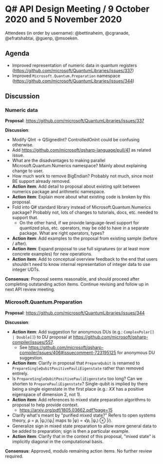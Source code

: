 # Q# API Design Meeting / 9 October 2020 and 5 November 2020

Attendees (in order by username): @bettinaheim, @cgranade, @efratshabtai, @guenp, @msoeken.

## Agenda

- Improved representation of numeric data in quantum registers (https://github.com/microsoft/QuantumLibraries/issues/337)
- Improved `Microsoft.Quantum.Preparation` namespace (https://github.com/microsoft/QuantumLibraries/issues/344)

## Discussion

### Numeric data

**Proposal**: https://github.com/microsoft/QuantumLibraries/issues/337

**Discussion**:

- Modify QInt → QSignedInt? ControlledOnInt could be confusing otherwise.
- Add https://github.com/microsoft/qsharp-language/pull/41 as related issue.
- What are the disadvantages to making parallel Microsoft.Quantum.Numerics namespace? Mainly about explaining change to user.
- How much work to remove BigEndian? Probably not much, since most BE support already removed.
- **Action item**: Add detail to proposal about existing split between numerics package and arithmetic namespace.
- **Action item**: Explain more about what existing code is broken by this proposal.
- Fold into Q# standard library instead of Microsoft.Quantum.Numerics package? Probably not, lots of changes to tutorials, docs, etc. needed to support that.
  - On the other hand, if we provide language-level support for quantized plus, etc. operators, may be odd to have in a separate package. What are right operators, types?
- **Action item**: Add examples to the proposal from existing sample (before / after).
- **Action item**: Expand proposal to use full signatures (or at least more concrete examples) for new operations.
- **Action item**: Add to conceptual overview feedback to the end that users shouldn't need to know internal representation of integer data to use integer UDTs.

**Consensus**: Proposal seems reasonable, and should proceed after completing outstanding action items. Continue revising and follow up in next API review meeting.

### Microsoft.Quantum.Preparation

**Proposal**: https://github.com/microsoft/QuantumLibraries/issues/344

**Discussion**:

- **Action item**: Add suggestion for anonymous DUs (e.g.: `ComplexPolar[] | Double[]`) to DU proposal at https://github.com/microsoft/qsharp-compiler/issues/557.
    - See https://github.com/microsoft/qsharp-compiler/issues/406#issuecomment-723195125 for anonymous DU suggestion.
- **Action item**: Clarify in proposal that `PrepareQubit` is renamed to `PrepareSingleQubitPositivePauliEigenstate` rather than removed entirely.
- Is `PrepareSingleQubitPositivePauliEigenstate` too long? Can we shorten to `PreparePauliEigenstate`? Single-qubit is implied by there being a single eigenstate in the first place (e.g.: 𝑋𝑋 has a positive eigenspace of dimension 2, not 1).
- **Action item**: Add references to mixed state preparation algorithms to proposal to help provide context.
    - https://arxiv.org/pdf/1805.03662.pdf?page=15
- Clarify what's meant by "purified mixed state?" Refers to open systems theory, ρ = 𝑝ᵢ |ψᵢ⟩⟨ψᵢ| maps to |φ⟩ = √𝑝ᵢ |ψᵢ⟩ ⊗ |𝑖⟩.
- Generalize sign in mixed state preparation to allow more general data to be added to preparation; sign is then a particular example.
- **Action item**: Clarify that in the context of this proposal, "mixed state" is implicitly diagonal in the computational basis.

**Consensus**: Approved, modulo remaining action items. No further review required.
